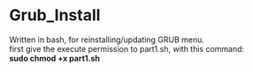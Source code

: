 # Grub_Install <br>
Written in bash, for reinstalling/updating GRUB menu.
<br>first give the execute permission to part1.sh, with this command:
<br> <b>sudo chmod +x part1.sh</b>
